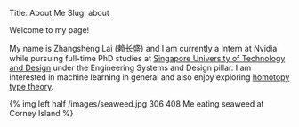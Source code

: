 Title: About Me
Slug: about


Welcome to my page!

My name is Zhangsheng Lai (赖长盛) and I am currently a Intern at Nvidia while
pursuing full-time PhD studies at [Singapore University of Technology and Design](http://www.sutd.edu.sg/) under the Engineering Systems and Design
pillar. I am interested in machine learning in general and also enjoy exploring
[homotopy type theory](https://homotopytypetheory.org/).

{% img left half /images/seaweed.jpg 306 408 Me eating seaweed at Corney Island %}
